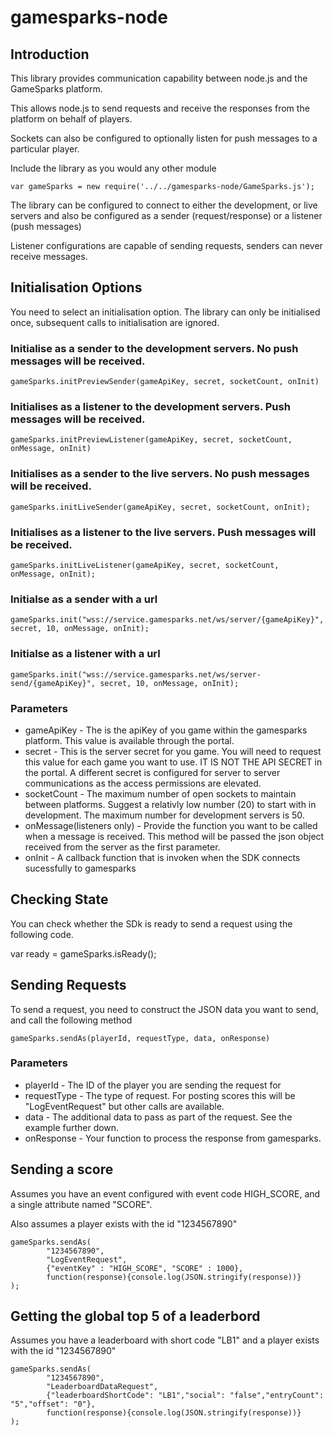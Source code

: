 # gamesparks-node #


## Introduction ##

This library provides communication capability between node.js and the GameSparks platform.

This allows node.js to send requests and receive the responses from the platform on behalf of players.

Sockets can also be configured to optionally listen for push messages to a particular player.

Include the library as you would any other module

	var gameSparks = new require('../../gamesparks-node/GameSparks.js');
	
The library can be configured to connect to either the development, or live servers and also be configured as a sender (request/response) or a listener (push messages)	

Listener configurations are capable of sending requests, senders can never receive messages.

## Initialisation Options ##

You need to select an initialisation option. The library can only be initialised once, subsequent calls to initialisation are ignored.

### Initialise as a sender to the development servers. No push messages will be received. ###

    gameSparks.initPreviewSender(gameApiKey, secret, socketCount, onInit)

### Initialises as a listener to the development servers. Push messages will be received.	###

    gameSparks.initPreviewListener(gameApiKey, secret, socketCount, onMessage, onInit)
	
### Initialises as a sender to the live servers. No push messages will be received. ###

    gameSparks.initLiveSender(gameApiKey, secret, socketCount, onInit);

### Initialises as a listener to the live servers. Push messages will be received. ###
	
    gameSparks.initLiveListener(gameApiKey, secret, socketCount, onMessage, onInit);
    
### Initialse as a sender with a url

	gameSparks.init("wss://service.gamesparks.net/ws/server/{gameApiKey}", secret, 10, onMessage, onInit);    

### Initialse as a listener with a url

	gameSparks.init("wss://service.gamesparks.net/ws/server-send/{gameApiKey}", secret, 10, onMessage, onInit);    

### Parameters ###

* gameApiKey - The is the apiKey of you game within the gamesparks platform. This value is available through the portal.
* secret - This is the server secret for you game. You will need to request this value for each game you want to use. IT IS NOT THE API SECRET in the portal. A different secret is configured for server to server communications as the access permissions are elevated.
* socketCount - The maximum number of open sockets to maintain between platforms. Suggest a relativly low number (20) to start with in development. The maximum number for development servers is 50.
* onMessage(listeners only) - Provide the function you want to be called when a message is received. This method will be passed the json object received from the server as the first parameter.
* onInit - A callback function that is invoken when the SDK connects sucessfully to gamesparks

## Checking State ##

You can check whether the SDk is ready to send a request using the following code.

var ready = gameSparks.isReady();

## Sending Requests ##

To send a request, you need to construct the JSON data you want to send, and call the following method

    gameSparks.sendAs(playerId, requestType, data, onResponse)

### Parameters ###

* playerId - The ID of the player you are sending the request for
* requestType - The type of request. For posting scores this will be "LogEventRequest" but other calls are available.
* data - The additional data to pass as part of the request. See the example further down.
* onResponse - Your function to process the response from gamesparks.

## Sending a score ##
 
Assumes you have an event configured with event code HIGH_SCORE, and a single attribute named "SCORE".

Also assumes a player exists with the id "1234567890"

	gameSparks.sendAs(
			"1234567890", 
			"LogEventRequest", 
			{"eventKey" : "HIGH_SCORE", "SCORE" : 1000}, 
			function(response){console.log(JSON.stringify(response))}
	);

## Getting the global top 5 of a leaderbord ##

Assumes you have a leaderboard with short code "LB1" and a player exists with the id "1234567890"

	gameSparks.sendAs(
			"1234567890", 
			"LeaderboardDataRequest", 
			{"leaderboardShortCode": "LB1","social": "false","entryCount": "5","offset": "0"}, 
			function(response){console.log(JSON.stringify(response))}
	);







